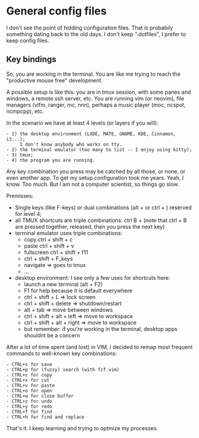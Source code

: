 # General config files

I don't see the point of hidding configuration files. That is probabily something
dating back to the old days. I don't keep ".dotfiles", I prefer to keep config files.

## Key bindings

So, you are working in the terminal. You are like me trying to
reach the "productive mouse free" development.

A possible setup is like this: you are in tmux session, with some panes and windows,
a remote ssh server, etc. You are running vim (or neovim), file managers
(vifm, ranger, mc, nnn), perhaps a music player (moc, ncspot, ncmpcpp), etc.

In the scenario we have at least 4 levels (or layers if you will):

    - 1) the desktop environment (LXDE, MATE, GNOME, KDE, Cinnamon, i3...);
         I don't know anybody who works on tty.
    - 2) the terminal emulator (too many to list -- I enjoy using kitty);
    - 3) tmux;
    - 4) the program you are running.

Any key combination you press may be catched by all those, or none, or even another app.
To get my setup configuration took me years. Yeah, I know. Too much.
But I am not a computer scientist, so things go slow.

Premisses:

  - Single keys (like F-keys) or dual combinations (alt + <key> or ctrl + <key>) reserved
    for level 4;
  - all TMUX shortcuts are triple combinations: ctrl B + <key> (note that ctrl + B are
    pressed together, released, then you press the next key)
  - terminal emulator uses triple combinations:
    - copy ctrl + shift + c
    - paste ctrl + shift + v
    - fullscreen ctrl + shift + f11
    - ctrl + shift + F_keys
    - navigate => goes to tmux
    - ...
  - desktop environment: I see only a few uses for shortcuts here:
    - launch a new terminal (alt + F2)
    - F1 for help because it is default everywhere
    - ctrl + shift + L => lock screen
    - ctrl + shift + delete => shutdown/restart
    - alt + tab => move between windows
    - ctrl + shift + alt + left => move to workspace
    - ctrl + shift + alt + right => move to workspace
    - but remember: if you're working in the terminal, desktop apps shouldnt be a concern

After a lot of time spent (and lost) in VIM, I decided to remap most frequent commands
to well-known key combinations:

    - CTRL+s for save
    - CTRL+p for (fuzzy) search (with fzf.vim)
    - CTRL+c for copy
    - CTRL+x for cut
    - CTRL+v for paste    
    - CTRL+o for open
    - CTRL+w for close buffer
    - CTRL+z for undo
    - CTRL+y for redo
    - CTRL+f for find
    - CTRL+h for find and replace

That's it. I keep learning and trying to optmize my processes.
